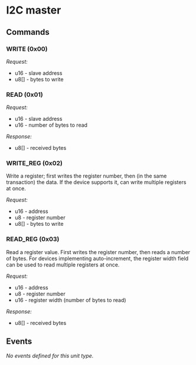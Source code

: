 # I2C master

## Commands

### WRITE (0x00)

*Request:*
- u16 - slave address
- u8[] - bytes to write

### READ (0x01)

*Request:*
- u16 - slave address
- u16 - number of bytes to read

*Response:*
- u8[] - received bytes

### WRITE_REG (0x02)

Write a register; first writes the register number, then (in the same transaction)
the data. If the device supports it, can write multiple registers at once.

*Request:*
- u16 - address
- u8 - register number
- u8[] - bytes to write

### READ_REG (0x03)

Read a register value. First writes the register number, then reads a number of bytes.
For devices implementing auto-increment, the register width field can be used to read
multiple registers at once.

*Request:*
- u16 - address
- u8 - register number
- u16 - register width (number of bytes to read)

*Response:*
- u8[] - received bytes


## Events

*No events defined for this unit type.*
